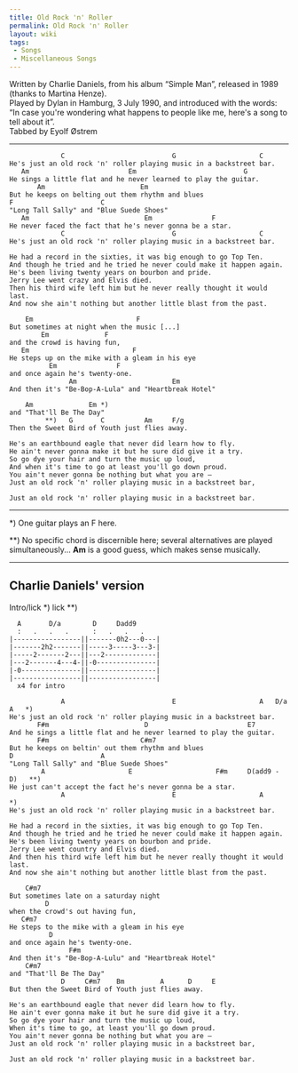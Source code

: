 ```yaml
---
title: Old Rock 'n' Roller
permalink: Old Rock 'n' Roller
layout: wiki
tags:
 - Songs
 - Miscellaneous Songs
---
```


Written by Charlie Daniels, from his album “Simple Man”, released in
1989 (thanks to Martina Henze).  
Played by Dylan in Hamburg, 3 July 1990, and introduced with the words:
“In case you're wondering what happens to people like me, here's a song
to tell about it”.  
Tabbed by Eyolf Østrem

* * * * *

                 C                           G                     C
    He's just an old rock 'n' roller playing music in a backstreet bar.
       Am                         Em                           G
    He sings a little flat and he never learned to play the guitar.
           Am                        Em
    But he keeps on belting out them rhythm and blues
    F                      C
    "Long Tall Sally" and "Blue Suede Shoes"
       Am                             Em               F
    He never faced the fact that he's never gonna be a star.
                 C                           G                     C
    He's just an old rock 'n' roller playing music in a backstreet bar.

    He had a record in the sixties, it was big enough to go Top Ten.
    And though he tried and he tried he never could make it happen again.
    He's been living twenty years on bourbon and pride.
    Jerry Lee went crazy and Elvis died.
    Then his third wife left him but he never really thought it would last.
    And now she ain't nothing but another little blast from the past.

        Em                          F
    But sometimes at night when the music [...]
            Em              F
    and the crowd is having fun,
       Em                          F
    He steps up on the mike with a gleam in his eye
              Em               F
    and once again he's twenty-one.
                   Am                        Em
    And then it's "Be-Bop-A-Lula" and "Heartbreak Hotel"

        Am              Em *)
    and "That'll Be The Day"
             **)   G       C          Am     F/g
    Then the Sweet Bird of Youth just flies away.

    He's an earthbound eagle that never did learn how to fly.
    He ain't never gonna make it but he sure did give it a try.
    So go dye your hair and turn the music up loud,
    And when it's time to go at least you'll go down proud.
    You ain't never gonna be nothing but what you are –
    Just an old rock 'n' roller playing music in a backstreet bar,

    Just an old rock 'n' roller playing music in a backstreet bar.

* * * * *

\*) One guitar plays an F here.

\*\*) No specific chord is discernible here; several alternatives are
played simultaneously... <strong>Am</strong> is a good guess, which
makes sense musically.

* * * * *

<span id="daniels"></span>

<h2 class="songversion">
Charlie Daniels' version

</h2>
    Intro/lick *)        lick **)

      A       D/a        D     Dadd9
      :   .   .   .      :   .   .   .
    |-----------------||-------0h2---0---|
    |-------2h2-------||-----3-----3---3-|
    |-----2-------2---||---2-------------|
    |---2-------4---4-||-0---------------|
    |-0---------------||-----------------|
    |-----------------||-----------------|
      x4 for intro

                 A                           E                     A   D/a  A   *)
    He's just an old rock 'n' roller playing music in a backstreet bar.
           F#m                        D                         E7
    And he sings a little flat and he never learned to play the guitar.
           F#m                       C#m7
    But he keeps on beltin' out them rhythm and blues
    D                      A
    "Long Tall Sally" and "Blue Suede Shoes"
            A                     E                     F#m     D(add9 - D)   **)
    He just can't accept the fact he's never gonna be a star.
                 A                           E                     A      *)
    He's just an old rock 'n' roller playing music in a backstreet bar.

    He had a record in the sixties, it was big enough to go Top Ten.
    And though he tried and he tried he never could make it happen again.
    He's been living twenty years on bourbon and pride.
    Jerry Lee went country and Elvis died.
    And then his third wife left him but he never really thought it would last.
    And now she ain't nothing but another little blast from the past.

        C#m7
    But sometimes late on a saturday night
             D
    when the crowd's out having fun,
       C#m7
    He steps to the mike with a gleam in his eye
              D
    and once again he's twenty-one.
                   F#m
    And then it's "Be-Bop-A-Lulu" and "Heartbreak Hotel"
        C#m7
    and "That'll Be The Day"
                 D     C#m7    Bm         A      D     E
    But then the Sweet Bird of Youth just flies away.

    He's an earthbound eagle that never did learn how to fly.
    He ain't ever gonna make it but he sure did give it a try.
    So go dye your hair and turn the music up loud,
    When it's time to go, at least you'll go down proud.
    You ain't never gonna be nothing but what you are –
    Just an old rock 'n' roller playing music in a backstreet bar,

    Just an old rock 'n' roller playing music in a backstreet bar.
